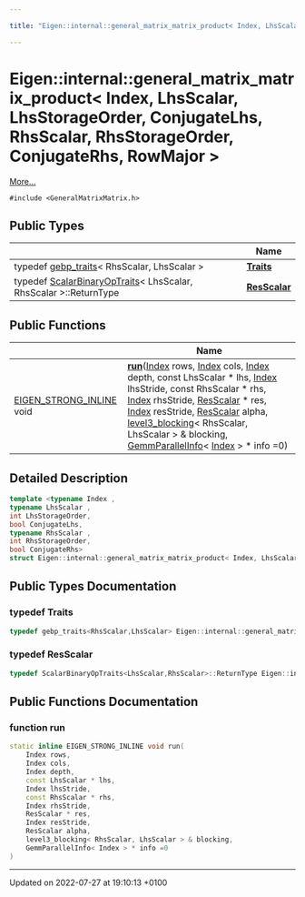 ```yaml
---

title: "Eigen::internal::general_matrix_matrix_product< Index, LhsScalar, LhsStorageOrder, ConjugateLhs, RhsScalar, RhsStorageOrder, ConjugateRhs, RowMajor >"

---
```


# Eigen::internal::general_matrix_matrix_product< Index, LhsScalar, LhsStorageOrder, ConjugateLhs, RhsScalar, RhsStorageOrder, ConjugateRhs, RowMajor >



 [More...](#detailed-description)


`#include <GeneralMatrixMatrix.h>`

## Public Types

|                | Name           |
| -------------- | -------------- |
| typedef <a href="http://example.org/classes/classeigen_1_1internal_1_1gebp__traits/">gebp_traits</a>< RhsScalar, LhsScalar > | **[Traits](http://example.org/classes/structeigen_1_1internal_1_1general__matrix__matrix__product_3_01index_00_01lhsscalar_00_01lhssto303d5cb1eb67424716166a0445729658/#typedef-traits)**  |
| typedef <a href="http://example.org/classes/structeigen_1_1scalarbinaryoptraits/">ScalarBinaryOpTraits</a>< LhsScalar, RhsScalar >::ReturnType | **[ResScalar](http://example.org/classes/structeigen_1_1internal_1_1general__matrix__matrix__product_3_01index_00_01lhsscalar_00_01lhssto303d5cb1eb67424716166a0445729658/#typedef-resscalar)**  |

## Public Functions

|                | Name           |
| -------------- | -------------- |
| <a href="http://example.org/files/macros_8h/#define-eigen-strong-inline">EIGEN_STRONG_INLINE</a> void | **[run](http://example.org/classes/structeigen_1_1internal_1_1general__matrix__matrix__product_3_01index_00_01lhsscalar_00_01lhssto303d5cb1eb67424716166a0445729658/#function-run)**(<a href="http://example.org/namespaces/namespaceeigen/#typedef-index">Index</a> rows, <a href="http://example.org/namespaces/namespaceeigen/#typedef-index">Index</a> cols, <a href="http://example.org/namespaces/namespaceeigen/#typedef-index">Index</a> depth, const LhsScalar * lhs, <a href="http://example.org/namespaces/namespaceeigen/#typedef-index">Index</a> lhsStride, const RhsScalar * rhs, <a href="http://example.org/namespaces/namespaceeigen/#typedef-index">Index</a> rhsStride, <a href="http://example.org/classes/structeigen_1_1internal_1_1general__matrix__matrix__product_3_01index_00_01lhsscalar_00_01lhssto303d5cb1eb67424716166a0445729658/#typedef-resscalar">ResScalar</a> * res, <a href="http://example.org/namespaces/namespaceeigen/#typedef-index">Index</a> resStride, <a href="http://example.org/classes/structeigen_1_1internal_1_1general__matrix__matrix__product_3_01index_00_01lhsscalar_00_01lhssto303d5cb1eb67424716166a0445729658/#typedef-resscalar">ResScalar</a> alpha, <a href="http://example.org/classes/classeigen_1_1internal_1_1level3__blocking/">level3_blocking</a>< RhsScalar, LhsScalar > & blocking, <a href="http://example.org/classes/structeigen_1_1internal_1_1gemmparallelinfo/">GemmParallelInfo</a>< <a href="http://example.org/namespaces/namespaceeigen/#typedef-index">Index</a> > * info =0) |

## Detailed Description

```cpp
template <typename Index ,
typename LhsScalar ,
int LhsStorageOrder,
bool ConjugateLhs,
typename RhsScalar ,
int RhsStorageOrder,
bool ConjugateRhs>
struct Eigen::internal::general_matrix_matrix_product< Index, LhsScalar, LhsStorageOrder, ConjugateLhs, RhsScalar, RhsStorageOrder, ConjugateRhs, RowMajor >;
```

## Public Types Documentation

### typedef Traits

```cpp
typedef gebp_traits<RhsScalar,LhsScalar> Eigen::internal::general_matrix_matrix_product< Index, LhsScalar, LhsStorageOrder, ConjugateLhs, RhsScalar, RhsStorageOrder, ConjugateRhs, RowMajor >::Traits;
```


### typedef ResScalar

```cpp
typedef ScalarBinaryOpTraits<LhsScalar,RhsScalar>::ReturnType Eigen::internal::general_matrix_matrix_product< Index, LhsScalar, LhsStorageOrder, ConjugateLhs, RhsScalar, RhsStorageOrder, ConjugateRhs, RowMajor >::ResScalar;
```


## Public Functions Documentation

### function run

```cpp
static inline EIGEN_STRONG_INLINE void run(
    Index rows,
    Index cols,
    Index depth,
    const LhsScalar * lhs,
    Index lhsStride,
    const RhsScalar * rhs,
    Index rhsStride,
    ResScalar * res,
    Index resStride,
    ResScalar alpha,
    level3_blocking< RhsScalar, LhsScalar > & blocking,
    GemmParallelInfo< Index > * info =0
)
```


-------------------------------

Updated on 2022-07-27 at 19:10:13 +0100